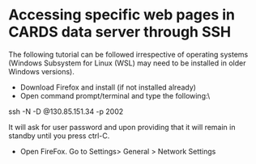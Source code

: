 # Accessing specific web pages in CARDS data server through SSH
The following tutorial can be followed irrespective of operating systems (Windows Subsystem for Linux (WSL) may need to be installed in older Windows versions).
- Download Firefox and install (if not installed already)
- Open command prompt/terminal and type the following:\\

ssh -N -D <port number> <username>@130.85.151.34 -p 2002

It will ask for user password and upon providing that it will remain in standby until you press ctrl-C.
- Open FireFox. Go to Settings> General > Network Settings
